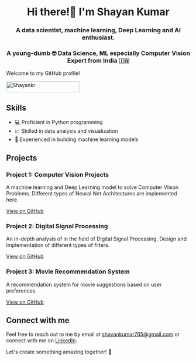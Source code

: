 <h1 align="center">Hi there!👋 I'm Shayan Kumar</h1>
<h3 align="center">A data scientist, machine learning, Deep Learning and AI enthusiast.</h3>

<h3 align="center">A young-dumb 🤓 Data Science, ML especially Computer Vision Expert from India 🇮🇳</h3>

Welcome to my GitHub profile!

<p align="left"> <a href="https://www.linkedin.com/in/shayan-kumar-187164a6/" target="blank"><img src="https://encrypted-tbn0.gstatic.com/images?q=tbn:ANd9GcSqm0j1Xe9qtjUA9jP5tvt_HNR0lbueUZ3NJQ&usqp=CAU" alt="Shayankr" height=30 width=200/></a> </p>

## Skills
- 💻 Proficient in Python programming
- 📈 Skilled in data analysis and visualization
- 🤖 Experienced in building machine learning models

## Projects

### Project 1: Computer Vision Projects
A machine learning and Deep Learning model to solve Computer Viison Problems. Different types of Neural Net Architectures are implemented here.

[View on GitHub](https://github.com/Shayankr/AI_and_ComputerVision)

### Project 2: Digital Signal Processing
An in-depth analysis of in the field of Digital Signal Processing, Design and Implementation of different types of filters.

[View on GitHub](https://github.com/Shayankr/Image_Processing/tree/master/DSP_Lab)

### Project 3: Movie Recommendation System
A recommendation system for movie suggestions based on user preferences.

[View on GitHub](https://github.com/Shayankr/movie-recommendation-system)

## Connect with me
Feel free to reach out to me by email at [shayankumar765@gmail.com](mailto:shayankumar765@gmail.com) or connect with me on [LinkedIn](https://www.linkedin.com/in/shayankr).

Let's create something amazing together! 🚀
<!--
**Shayankr/Shayankr** is a ✨ _special_ ✨ repository because its `README.md` (this file) appears on your GitHub profile.

Here are some ideas to get you started:

- 🔭 I’m currently working on ...
- 🌱 I’m currently learning ...
- 👯 I’m looking to collaborate on ...
- 🤔 I’m looking for help with ...
- 💬 Ask me about ...
- 📫 How to reach me: ...
- 😄 Pronouns: ...
- ⚡ Fun fact: ...
-->
